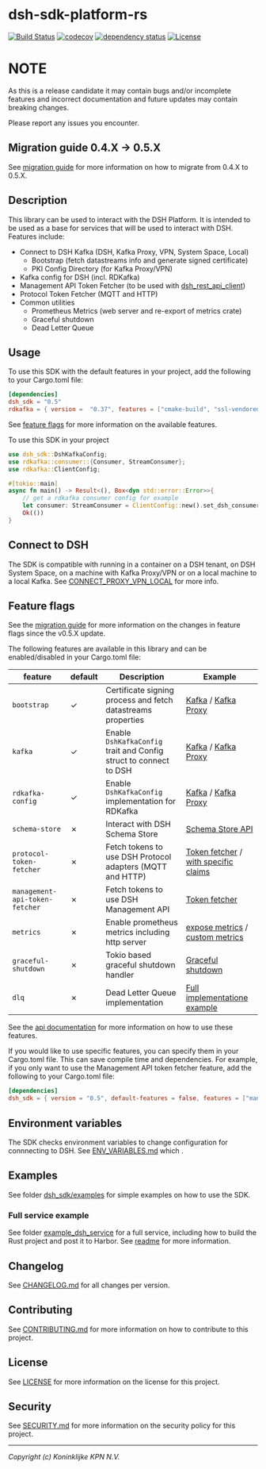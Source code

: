 # dsh-sdk-platform-rs

[![Build Status](https://github.com/kpn-dsh/dsh-sdk-platform-rs/actions/workflows/main.yaml/badge.svg)](https://github.com/kpn-dsh/dsh-sdk-platform-rs/actions/workflows/main.yaml)
[![codecov](https://codecov.io/gh/kpn-dsh/dsh-sdk-platform-rs/branch/main/graph/badge.svg)](https://codecov.io/gh/kpn-dsh/dsh-sdk-platform-rs)
[![dependency status](https://deps.rs/repo/github/kpn-dsh/dsh-sdk-platform-rs/status.svg)](https://deps.rs/repo/github/kpn-dsh/dsh-sdk-platform-rs)
[![License](https://img.shields.io/badge/License-Apache%202.0-blue.svg)](https://opensource.org/licenses/Apache-2.0)

# NOTE
As this is a release candidate it may contain bugs and/or incomplete features and incorrect documentation and future updates may contain breaking changes.

Please report any issues you encounter.

## Migration guide 0.4.X -> 0.5.X
See [migration guide](https://github.com/kpn-dsh/dsh-sdk-platform-rs/wiki/Migration-guide-(v0.4.X-%E2%80%90--v0.5.X)) for more information on how to migrate from 0.4.X to 0.5.X.

## Description
This library can be used to interact with the DSH Platform. It is intended to be used as a base for services that will be used to interact with DSH. Features include:
- Connect to DSH Kafka (DSH, Kafka Proxy, VPN, System Space, Local)
  - Bootstrap (fetch datastreams info and generate signed certificate)
  - PKI Config Directory (for Kafka Proxy/VPN)
- Kafka config for DSH (incl. RDKafka)
- Management API Token Fetcher (to be used with [dsh_rest_api_client](https://crates.io/crates/dsh_rest_api_client))
- Protocol Token Fetcher (MQTT and HTTP)
- Common utilities 
  - Prometheus Metrics (web server and re-export of metrics crate)
  - Graceful shutdown
  - Dead Letter Queue 

## Usage
To use this SDK with the default features in your project, add the following to your Cargo.toml file:
  
```toml
[dependencies]
dsh_sdk = "0.5"
rdkafka = { version =  "0.37", features = ["cmake-build", "ssl-vendored"] }
```
See [feature flags](#feature-flags) for more information on the available features.

To use this SDK in your project
```rust
use dsh_sdk::DshKafkaConfig;
use rdkafka::consumer::{Consumer, StreamConsumer};
use rdkafka::ClientConfig;

#[tokio::main]
async fn main() -> Result<(), Box<dyn std::error::Error>>{
    // get a rdkafka consumer config for example
    let consumer: StreamConsumer = ClientConfig::new().set_dsh_consumer_config().create()?;
    Ok(())
}
```

## Connect to DSH
The SDK is compatible with running in a container on a DSH tenant, on DSH System Space, on a machine with Kafka Proxy/VPN or on a local machine to a local Kafka. 
See [CONNECT_PROXY_VPN_LOCAL](CONNECT_PROXY_VPN_LOCAL.md) for more info.

## Feature flags
See the [migration guide](https://github.com/kpn-dsh/dsh-sdk-platform-rs/wiki/Migration-guide-(v0.4.X-%E2%80%90--v0.5.X)) for more information on the changes in feature flags since the v0.5.X update.

The following features are available in this library and can be enabled/disabled in your Cargo.toml file:

| **feature** | **default** | **Description** | **Example** |
| --- |--- | --- | --- |
| `bootstrap` | &check; | Certificate signing process and fetch datastreams properties |  [Kafka](./examples/kafka_example.rs) / [Kafka Proxy](./examples/kafka_proxy.rs) |
| `kafka` |  &check; | Enable `DshKafkaConfig` trait and Config struct to connect to DSH |  [Kafka](./examples/kafka_example.rs) / [Kafka Proxy](./examples/kafka_proxy.rs) |
| `rdkafka-config` | &check; | Enable `DshKafkaConfig` implementation for RDKafka | [Kafka](./examples/kafka_example.rs) / [Kafka Proxy](./examples/kafka_proxy.rs) |
| `schema-store` | &cross; | Interact with DSH Schema Store | [Schema Store API](./examples/schema_store_api.rs) |
| `protocol-token-fetcher` | &cross; | Fetch tokens to use DSH Protocol adapters (MQTT and HTTP) | [Token fetcher](./examples/protocol_token_fetcher.rs) / [with specific claims](./examples/protocol_token_fetcher_specific_claims.rs) |
| `management-api-token-fetcher` | &cross; | Fetch tokens to use DSH Management API | [ Token fetcher](./examples/management_api_token_fetcher.rs) |
| `metrics` | &cross; | Enable prometheus metrics including http server | [expose metrics](./examples/expose_metrics.rs) / [custom metrics](./examples/custom_metrics.rs) |
| `graceful-shutdown` | &cross; | Tokio based graceful shutdown handler | [Graceful shutdown](./examples/graceful_shutdown.rs) |
| `dlq` | &cross; | Dead Letter Queue implementation | [Full implementatione example](./examples/dlq_implementation.rs) |

See the [api documentation](https://docs.rs/dsh_sdk/latest/dsh_sdk/) for more information on how to use these features.

If you would like to use specific features, you can specify them in your Cargo.toml file. This can save compile time and dependencies.
For example, if you only want to use the Management API token fetcher feature, add the following to your Cargo.toml file:

```toml
[dependencies]
dsh_sdk = { version = "0.5", default-features = false, features = ["management-api-token-fetcher"] }
```

## Environment variables
The SDK checks environment variables to change configuration for connnecting to DSH.
See [ENV_VARIABLES.md](ENV_VARIABLES.md)  which .

## Examples
See folder [dsh_sdk/examples](./examples/) for simple examples on how to use the SDK.

### Full service example
See folder [example_dsh_service](../example_dsh_service/) for a full service, including how to build the Rust project and post it to Harbor. See [readme](../example_dsh_service/README.md) for more information.

## Changelog
See [CHANGELOG.md](CHANGELOG.md) for all changes per version.

## Contributing
See [CONTRIBUTING.md](../CONTRIBUTING.md) for more information on how to contribute to this project.

## License
See [LICENSE](../LICENSE) for more information on the license for this project.

## Security
See [SECURITY.md](../SECURITY.md) for more information on the security policy for this project.

---
_Copyright (c) Koninklijke KPN N.V._ 
